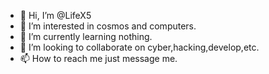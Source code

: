 - 👋 Hi, I’m @LifeX5
- 👀 I’m interested in cosmos and computers.
- 🌱 I’m currently learning nothing.
- 💞️ I’m looking to collaborate on cyber,hacking,develop,etc.
- 📫 How to reach me just message me.

<!---
LifeX5/LifeX5 is a ✨ special ✨ repository because its `README.md` (this file) appears on your GitHub profile.
You can click the Preview link to take a look at your changes.
--->
